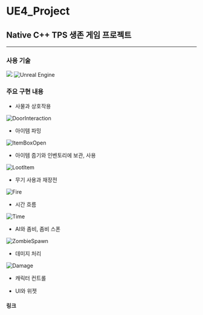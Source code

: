 # UE4_Project
## Native C++ TPS 생존 게임 프로젝트

----------------------------------------------

### 사용 기술
<img src="https://img.shields.io/badge/c++-00599C?style=for-the-badge&logo=c%2B%2B&logoColor=white"> ![Unreal Engine](https://img.shields.io/badge/unrealengine-%23313131.svg?style=for-the-badge&logo=unrealengine&logoColor=white)

### 주요 구현 내용

- 사물과 상호작용

![DoorInteraction](https://user-images.githubusercontent.com/71704247/155538995-67ac8117-1ece-4b39-9f13-4695293c868f.gif)

- 아이템 파밍

![ItemBoxOpen](https://user-images.githubusercontent.com/71704247/155539237-b26d0350-4b81-426d-86a7-15bf485f4506.gif)

- 아이템 줍기와 인벤토리에 보관, 사용

![LootItem](https://user-images.githubusercontent.com/71704247/155539781-0b960eb4-8d7e-43e6-a2be-b01c05392bf0.gif)

- 무기 사용과 재장전

![Fire](https://user-images.githubusercontent.com/71704247/155540178-b54ff0b9-af8a-4ca8-a77e-5cc07a687790.gif)


- 시간 흐름

![Time](https://user-images.githubusercontent.com/71704247/155542415-bce883f3-9f9d-41fe-9d47-d7855cc76f6e.gif)


- AI와 좀비, 좀비 스폰

![ZombieSpawn](https://user-images.githubusercontent.com/71704247/155544817-29468791-b07f-4aa7-8143-3351dc4cd485.gif)


- 데미지 처리

![Damage](https://user-images.githubusercontent.com/71704247/155546246-e4817b07-d8f0-4683-95c5-26eb3872d64c.gif)

- 캐릭터 컨트롤

- UI와 위젯

#### 링크

